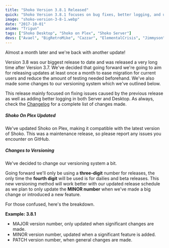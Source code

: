 ```yaml
---
title: "Shoko Version 3.8.1 Released"
quick: "Shoko Version 3.8.1 focuses on bug fixes, better logging, and updates to Shoko on Plex."
image: "shoko-version-3-8-1.webp"
date: "2017-10-01"
anime: "Trigun"
tags: ["Shoko Desktop", "Shoko on Plex", "Shoko Server"]
devs: ["Avael", "BigRetroMike", "Cazzar", "ElementalCrisis", "Jimmyson", "MaxPiva", "Netsplite", "RandRandom"]
---
```


Almost a month later and we're back with another update!

Version 3.8 was our biggest release to date and was released a very long time after Version 3.7. We've decided that going forward we're going to aim for releasing updates at least once a month to ease migration for current users and reduce the amount of testing needed beforehand. We've also made some changes to our versioning system which we've outlined below.

This release mainly focused on fixing issues caused by the previous release as well as adding better logging in both Server and Desktop. As always, check the [Changelog](https://docs.shokoanime.com/changelog.html) for a complete list of changes made.

##### Shoko On Plex Updated

We've updated Shoko on Plex, making it compatible with the latest version of Shoko. This was a maintenance release, so please report any issues you encounter on GitHub.

##### Changes to Versioning

We've decided to change our versioning system a bit.

Going forward we'll only be using a **three-digit** number for releases, the only time the **fourth digit** will be used is for dailies and beta releases. This new versioning method will work better with our updated release schedule as we plan to only update the **MINOR number** when we've made a big change or introduced a new feature.

For those confused, here's the breakdown.

**Example: 3.8.1**

- MAJOR version number, only updated when significant changes are made.
- MINOR version number, updated when a significant feature is added.
- PATCH version number, when general changes are made.
